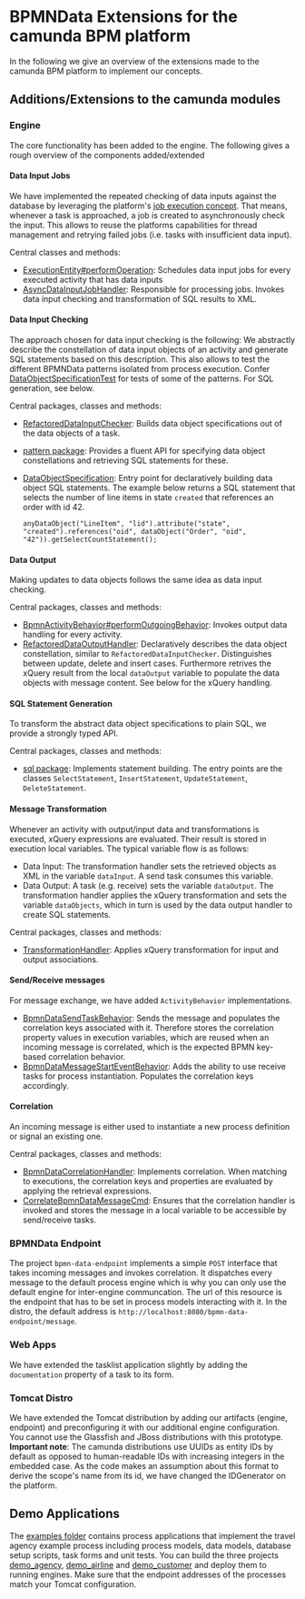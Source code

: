 BPMNData Extensions for the camunda BPM platform
================================================

In the following we give an overview of the extensions made to the camunda BPM platform to implement our concepts.

Additions/Extensions to the camunda modules
-------------------------------------------

### Engine

The core functionality has been added to the engine. The following gives a rough overview of the components added/extended


#### Data Input Jobs

We have implemented the repeated checking of data inputs against the database by leveraging the platform's [job execution concept](http://docs.camunda.org/guides/user-guide/#!/#job-executor). That means, whenever a task is approached, a job is created to asynchronously check the input. This allows to reuse the platforms capabilities for thread management and retrying failed jobs (i.e. tasks with insufficient data input).

Central classes and methods:

* [ExecutionEntity#performOperation](/engine/src/main/java/org/camunda/bpm/engine/impl/persistence/entity/ExecutionEntity.java): Schedules data input jobs for every executed activity that has data inputs
* [AsyncDataInputJobHandler](/engine/src/main/java/de/hpi/uni/potsdam/bpmn_to_sql/job/AsyncDataInputJobHandler.java): Responsible for processing jobs. Invokes data input checking and transformation of SQL results to XML.


#### Data Input Checking

The approach chosen for data input checking is the following: We abstractly describe the constellation of data input objects of an activity and generate SQL statements based on this description. This also allows to test the different BPMNData patterns isolated from process execution. Confer [DataObjectSpecificationTest](/engine/src/test/java/de/hpi/uni/potsdam/test/bpmn_to_sql/pattern/DataObjectSpecificationTest.java) for tests of some of the patterns. For SQL generation, see below.

Central packages, classes and methods:

* [RefactoredDataInputChecker](/engine/src/main/java/de/hpi/uni/potsdam/bpmn_to_sql/execution/RefactoredDataInputChecker.java): Builds data object specifications out of the data objects of a task.
* [pattern package](/engine/src/main/java/de/hpi/uni/potsdam/bpmn_to_sql/pattern): Provides a fluent API for specifying data object constellations and retrieving SQL statements for these.
* [DataObjectSpecification](/de/hpi/uni/potsdam/bpmn_to_sql/pattern/DataObjectSpecification.java): Entry point for declaratively building data object SQL statements. The example below returns a SQL statement that selects the number of line items in state `created` that references an order with id 42.

    `anyDataObject("LineItem", "lid").attribute("state", "created").references("oid", dataObject("Order", "oid", "42")).getSelectCountStatement();`


#### Data Output

Making updates to data objects follows the same idea as data input checking.

Central packages, classes and methods:

* [BpmnActivityBehavior#performOutgoingBehavior](/engine/src/main/java/org/camunda/bpm/engine/impl/bpmn/behavior/BpmnActivityBehavior.java): Invokes output data handling for every activity.
* [RefactoredDataOutputHandler](/engine/src/main/java/de/hpi/uni/potsdam/bpmn_to_sql/execution/RefactoredDataOutputHandler.java): Declaratively describes the data object constellation, similar to `RefactoredDataInputChecker`. Distinguishes between update, delete and insert cases. Furthermore retrives the xQuery result from the local `dataOutput` variable to populate the data objects with message content. See below for the xQuery handling.


#### SQL Statement Generation

To transform the abstract data object specifications to plain SQL, we provide a strongly typed API.

Central packages, classes and methods:

* [sql package](/engine/src/main/java/de/hpi/uni/potsdam/bpmn_to_sql/pattern/sql): Implements statement building. The entry points are the classes `SelectStatement`, `InsertStatement`, `UpdateStatement`, `DeleteStatement`.


#### Message Transformation

Whenever an activity with output/input data and transformations is executed, xQuery expressions are evaluated.
Their result is stored in execution local variables. The typical variable flow is as follows:

* Data Input: The transformation handler sets the retrieved objects as XML in the variable `dataInput`. A send task consumes this variable.
* Data Output: A task (e.g. receive) sets the variable `dataOutput`. The transformation handler applies the xQuery transformation and sets the variable `dataObjects`, which in turn is used by the data output handler to create SQL statements. 

Central packages, classes and methods:

* [TransformationHandler](/engine/src/main/java/de/hpi/uni/potsdam/bpmn_to_sql/execution/TransformationHandler.java): Applies xQuery transformation for input and output associations.


#### Send/Receive messages

For message exchange, we have added `ActivityBehavior` implementations. 

* [BpmnDataSendTaskBehavior](/engine/src/main/java/de/hpi/uni/potsdam/bpmn_to_sql/behavior/BpmnDataSendTaskBehavior.java): Sends the message and populates the correlation keys associated with it. Therefore stores the correlation property values in execution variables, which are reused when an incoming message is correlated, which is the expected BPMN key-based correlation behavior.
* [BpmnDataMessageStartEventBehavior](/engine/src/main/java/de/hpi/uni/potsdam/bpmn_to_sql/behavior/BpmnDataMessageStartEventBehavior.java): Adds the ability to use receive tasks for process instantiation. Populates the correlation keys accordingly.


#### Correlation

An incoming message is either used to instantiate a new process definition or signal an existing one. 

Central packages, classes and methods:

* [BpmnDataCorrelationHandler](/engine/src/main/java/de/hpi/uni/potsdam/bpmn_to_sql/correlation/BpmnDataCorrelationHandler.java): Implements correlation. When matching to executions, the correlation keys and properties are evaluated by applying the retrieval expressions.
* [CorrelateBpmnDataMessageCmd](/engine/src/main/java/de/hpi/uni/potsdam/bpmn_to_sql/correlation/CorrelateBpmnDataMessageCmd.java): Ensures that the correlation handler is invoked and stores the message in a local variable to be accessible by send/receive tasks.


### BPMNData Endpoint

The project `bpmn-data-endpoint` implements a simple `POST` interface that takes incoming messages and invokes correlation. It dispatches every message to the default process engine which is why you can only use the default engine for inter-engine communcation. The url of this resource is the endpoint that has to be set in process models interacting with it. In the distro, the default address is `http://localhost:8080/bpmn-data-endpoint/message`.


### Web Apps

We have extended the tasklist application slightly by adding the `documentation` property of a task to its form.


### Tomcat Distro

We have extended the Tomcat distribution by adding our artifacts (engine, endpoint) and preconfiguring it with our additional engine configuration. You cannot use the Glassfish and JBoss distributions with this prototype. **Important note**: The camunda distributions use UUIDs as entity IDs by default as opposed to human-readable IDs with increasing integers in the embedded case. As the code makes an assumption about this format to derive the scope's name from its id, we have changed the IDGenerator on the platform.


Demo Applications
-----------------

The [examples folder](/examples/bpmn-data) contains process applications that implement the travel agency example process including process models, data models, database setup scripts, task forms and unit tests. You can build the three projects [demo_agency](/examples/bpmn-data/demo_agency), [demo_airline](/examples/bpmn-data/demo_airline) and [demo_customer](/examples/bpmn-data/demo_customer) and deploy them to running engines. Make sure that the endpoint addresses of the processes match your Tomcat configuration.